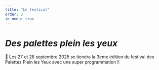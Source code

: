 ```yaml
---
title: "Le festival"
order: 2
in_menu: true
---
```

# _Des palettes plein les yeux_ 

🤩  Les 27 et 28 septembre 2025 se tiendra la 3eme édition du festival des Palettes Plein les Yeux avec une super programmation !! 